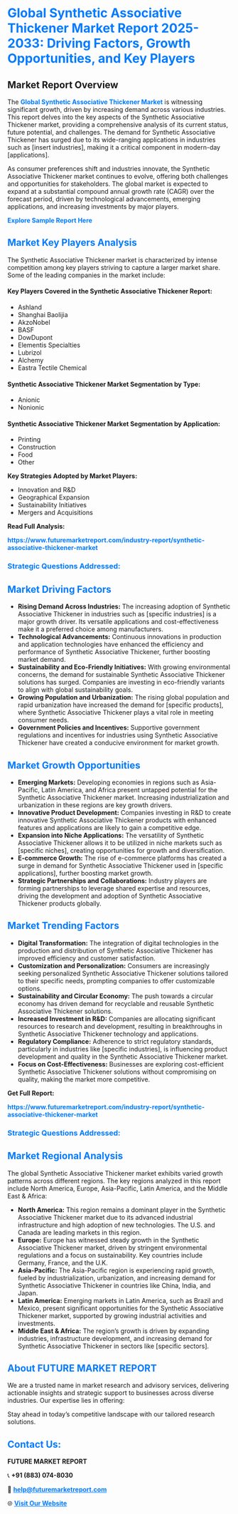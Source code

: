 <h1 style="color: #007BFF;">Global Synthetic Associative Thickener Market Report 2025-2033: Driving Factors, Growth Opportunities, and Key Players</h1>

<section id="overview">
<h2>Market Report Overview</h2>
<p>The <a href="https://www.futuremarketreport.com/industry-report/synthetic-associative-thickener-market" style="color: #007BFF; text-decoration: none;"><strong>Global Synthetic Associative Thickener Market</strong></a> is witnessing significant growth, driven by increasing demand across various industries. This report delves into the key aspects of the Synthetic Associative Thickener market, providing a comprehensive analysis of its current status, future potential, and challenges. The demand for Synthetic Associative Thickener has surged due to its wide-ranging applications in industries such as [insert industries], making it a critical component in modern-day [applications].</p>
<p>As consumer preferences shift and industries innovate, the Synthetic Associative Thickener market continues to evolve, offering both challenges and opportunities for stakeholders. The global market is expected to expand at a substantial compound annual growth rate (CAGR) over the forecast period, driven by technological advancements, emerging applications, and increasing investments by major players.</p>
</section>

<section id="overview">
<p><a href="https://www.futuremarketreport.com/request-sample/reportId=114762" style="color: #007BFF; text-decoration: none;"><strong>Explore Sample Report Here</strong></a></p>
</section>

<section id="key-players">
<h2 style="color: #007BFF;">Market Key Players Analysis</h2>
<p>The Synthetic Associative Thickener market is characterized by intense competition among key players striving to capture a larger market share. Some of the leading companies in the market include:</p>
<h4>Key Players Covered in the Synthetic Associative Thickener Report:</h4>
<ul><li>Ashland</li><li>Shanghai Baolijia</li><li>AkzoNobel</li><li>BASF</li><li>DowDupont</li><li>Elementis Specialties</li><li>Lubrizol</li><li>Alchemy</li><li>Eastra Tectile Chemical</li></ul>
<h4>Synthetic Associative Thickener Market Segmentation by Type:</h4>
<ul><li>Anionic</li><li>Nonionic</li></ul>

<h4>Synthetic Associative Thickener Market Segmentation by Application:</h4>
<ul><li>Printing</li><li>Construction</li><li>Food</li><li>Other</li></ul>
<p><strong>Key Strategies Adopted by Market Players:</strong></p>
<ul>
<li>Innovation and R&D</li>
<li>Geographical Expansion</li>
<li>Sustainability Initiatives</li>
<li>Mergers and Acquisitions</li>
</ul>
</section>

<section>
<p><strong>Read Full Analysis: </strong></p><a href="https://www.futuremarketreport.com/industry-report/synthetic-associative-thickener-market" style="color: #007BFF; text-decoration: none;"><strong>https://www.futuremarketreport.com/industry-report/synthetic-associative-thickener-market</strong></a>
<h3 style="color: #007BFF;">Strategic Questions Addressed:</h3>
</section>

<section id="driving-factors">
<h2 style="color: #007BFF;">Market Driving Factors</h2>
<ul>
<li><strong>Rising Demand Across Industries:</strong> The increasing adoption of Synthetic Associative Thickener in industries such as [specific industries] is a major growth driver. Its versatile applications and cost-effectiveness make it a preferred choice among manufacturers.</li>
<li><strong>Technological Advancements:</strong> Continuous innovations in production and application technologies have enhanced the efficiency and performance of Synthetic Associative Thickener, further boosting market demand.</li>
<li><strong>Sustainability and Eco-Friendly Initiatives:</strong> With growing environmental concerns, the demand for sustainable Synthetic Associative Thickener solutions has surged. Companies are investing in eco-friendly variants to align with global sustainability goals.</li>
<li><strong>Growing Population and Urbanization:</strong> The rising global population and rapid urbanization have increased the demand for [specific products], where Synthetic Associative Thickener plays a vital role in meeting consumer needs.</li>
<li><strong>Government Policies and Incentives:</strong> Supportive government regulations and incentives for industries using Synthetic Associative Thickener have created a conducive environment for market growth.</li>
</ul>
</section>

<section id="growth-opportunities">
<h2 style="color: #007BFF;">Market Growth Opportunities</h2>
<ul>
<li><strong>Emerging Markets:</strong> Developing economies in regions such as Asia-Pacific, Latin America, and Africa present untapped potential for the Synthetic Associative Thickener market. Increasing industrialization and urbanization in these regions are key growth drivers.</li>
<li><strong>Innovative Product Development:</strong> Companies investing in R&D to create innovative Synthetic Associative Thickener products with enhanced features and applications are likely to gain a competitive edge.</li>
<li><strong>Expansion into Niche Applications:</strong> The versatility of Synthetic Associative Thickener allows it to be utilized in niche markets such as [specific niches], creating opportunities for growth and diversification.</li>
<li><strong>E-commerce Growth:</strong> The rise of e-commerce platforms has created a surge in demand for Synthetic Associative Thickener used in [specific applications], further boosting market growth.</li>
<li><strong>Strategic Partnerships and Collaborations:</strong> Industry players are forming partnerships to leverage shared expertise and resources, driving the development and adoption of Synthetic Associative Thickener products globally.</li>
</ul>
</section>

<section id="trending-factors">
<h2 style="color: #007BFF;">Market Trending Factors</h2>
<ul>
<li><strong>Digital Transformation:</strong> The integration of digital technologies in the production and distribution of Synthetic Associative Thickener has improved efficiency and customer satisfaction.</li>
<li><strong>Customization and Personalization:</strong> Consumers are increasingly seeking personalized Synthetic Associative Thickener solutions tailored to their specific needs, prompting companies to offer customizable options.</li>
<li><strong>Sustainability and Circular Economy:</strong> The push towards a circular economy has driven demand for recyclable and reusable Synthetic Associative Thickener solutions.</li>
<li><strong>Increased Investment in R&D:</strong> Companies are allocating significant resources to research and development, resulting in breakthroughs in Synthetic Associative Thickener technology and applications.</li>
<li><strong>Regulatory Compliance:</strong> Adherence to strict regulatory standards, particularly in industries like [specific industries], is influencing product development and quality in the Synthetic Associative Thickener market.</li>
<li><strong>Focus on Cost-Effectiveness:</strong> Businesses are exploring cost-efficient Synthetic Associative Thickener solutions without compromising on quality, making the market more competitive.</li>
</ul>
</section>

<section>
<p><strong>Get Full Report: </strong></p><a href="https://www.futuremarketreport.com/industry-report/synthetic-associative-thickener-market" style="color: #007BFF; text-decoration: none;"><strong>https://www.futuremarketreport.com/industry-report/synthetic-associative-thickener-market</strong></a>
<h3 style="color: #007BFF;">Strategic Questions Addressed:</h3>
</section>


<section id="regional-analysis">
<h2 style="color: #007BFF;">Market Regional Analysis</h2>
<p>The global Synthetic Associative Thickener market exhibits varied growth patterns across different regions. The key regions analyzed in this report include North America, Europe, Asia-Pacific, Latin America, and the Middle East & Africa:</p>
<ul>
<li><strong>North America:</strong> This region remains a dominant player in the Synthetic Associative Thickener market due to its advanced industrial infrastructure and high adoption of new technologies. The U.S. and Canada are leading markets in this region.</li>
<li><strong>Europe:</strong> Europe has witnessed steady growth in the Synthetic Associative Thickener market, driven by stringent environmental regulations and a focus on sustainability. Key countries include Germany, France, and the U.K.</li>
<li><strong>Asia-Pacific:</strong> The Asia-Pacific region is experiencing rapid growth, fueled by industrialization, urbanization, and increasing demand for Synthetic Associative Thickener in countries like China, India, and Japan.</li>
<li><strong>Latin America:</strong> Emerging markets in Latin America, such as Brazil and Mexico, present significant opportunities for the Synthetic Associative Thickener market, supported by growing industrial activities and investments.</li>
<li><strong>Middle East & Africa:</strong> The region’s growth is driven by expanding industries, infrastructure development, and increasing demand for Synthetic Associative Thickener in sectors like [specific sectors].</li>
</ul>
</section>

<footer>
<h2 style="color: #007BFF;">About FUTURE MARKET REPORT</h2>
<p>We are a trusted name in market research and advisory services, delivering actionable insights and strategic support to businesses across diverse industries. Our expertise lies in offering:</p>

<p>Stay ahead in today’s competitive landscape with our tailored research solutions.</p>

<h2 style="color: #007BFF;">Contact Us:</h2>
<p><strong>FUTURE MARKET REPORT</strong></p>
<p>📞 <strong>+91 (883) 074-8030</strong></p>
<p>📧 <strong><a href="mailto:help@futuremarketreport.com" style="color: #007BFF;">help@futuremarketreport.com</a></strong></p>
<p>🌐 <strong><a href="https://www.futuremarketreport.com/" style="color: #007BFF;">Visit Our Website</a></strong></p>
</footer>